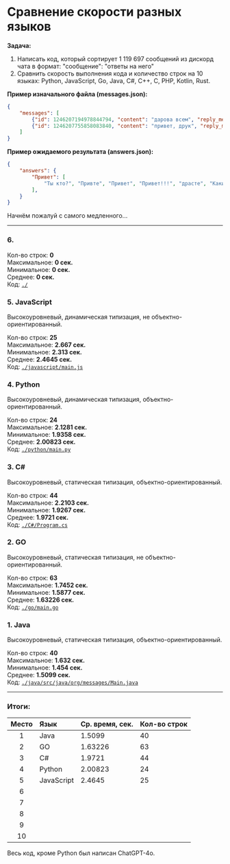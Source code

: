 # Сравнение скорости разных языков
**Задача:** 
1. Написать код, который сортирует 1 119 697 сообщений из дискорд чата в формат: "сообщение": "ответы на него"
2. Сравнить скорость выполнения кода и количество строк на 10 языках: Python, JavaScript, Go, Java, C#, C++, C, PHP, Kotlin, Rust.

**Пример изначального файла (messages.json):**
```json
{
    "messages": [
        {"id": 1246207194978844794, "content": "дарова всем", "reply_message_id": null},
        {"id": 1246207755858083840, "content": "привет, друк", "reply_message_id": 1246207194978844794}, 
    ]
}
```

**Пример ожидаемого результата (answers.json):**
```json
{
    "answers": {
        "Привет": [
            "Ты кто?", "Привте", "Привет", "Привет!!!", "драсте", "Какие люди, здрасьте", "Как дела?", "Darova", "Привет пупсик", "Пока", "Гуттен так", "Мой любимчик", "Хай", "Здрасте", "ку"
        ],
    }
}
```

Начнём пожалуй с самого медленного...

---

### 6. 


Кол-во строк: **0**</br>
Максимальное: **0 сек.**</br>
Минимальное: **0 сек.**</br>
Среднее: **0 сек.**</br>
Код: [`./`]()

### 5. JavaScript
Высокоуровневый, динамическая типизация, не объектно-ориентированный.

Кол-во строк: **25**</br>
Максимальное: **2.667 сек.**</br>
Минимальное: **2.313 сек.**</br>
Среднее: **2.4645 сек.**</br>
Код: [`./javascript/main.js`](https://github.com/yaroniks/Diff-Langs-Code/blob/main/javascript/main.js)

### 4. Python
Высокоуровневый, динамическая типизация, объектно-ориентированный.

Кол-во строк: **24**</br>
Максимальное: **2.1281 сек.**</br>
Минимальное: **1.9358 сек.**</br>
Среднее: **2.00823 сек.**</br>
Код: [`./python/main.py`](https://github.com/yaroniks/Diff-Langs-Code/blob/main/python/main.py)

### 3. C#
Высокоуровневый, статическая типизация, объектно-ориентированный.

Кол-во строк: **44**</br>
Максимальное: **2.2103 сек.**</br>
Минимальное: **1.9267 сек.**</br>
Среднее: **1.9721 сек.**</br>
Код: [`./C#/Program.cs`](https://github.com/yaroniks/Diff-Langs-Code/blob/main/C%23/Program.cs)

### 2. GO
Высокоуровневый, статическая типизация, не объектно-ориентированный.

Кол-во строк: **63**</br>
Максимальное: **1.7452 сек.**</br>
Минимальное: **1.5877 сек.**</br>
Среднее: **1.63226 сек.**</br>
Код: [`./go/main.go`](https://github.com/yaroniks/Diff-Langs-Code/blob/main/go/main.go)

### 1. Java
Высокоуровневый, статическая типизация, объектно-ориентированный.

Кол-во строк: **40**</br>
Максимальное: **1.632 сек.**</br>
Минимальное: **1.454 сек.**</br>
Среднее: **1.5099 сек.**</br>
Код: [`./java/src/java/org/messages/Main.java`](https://github.com/yaroniks/Diff-Langs-Code/blob/main/java/src/main/java/org/messages/Main.java)

---

### Итоги:
| Место | Язык       | Ср. время, сек. | Кол-во строк |
|:-----:|:-----------|:----------------|:-------------|
| 1     | Java       | 1.5099          | 40           |
| 2     | GO         | 1.63226         | 63           |
| 3     | C#         | 1.9721          | 44           |
| 4     | Python     | 2.00823         | 24           |
| 5     | JavaScript | 2.4645          | 25           |
| 6     |            |                 |              |
| 7     |            |                 |              |
| 8     |            |                 |              |
| 9     |            |                 |              |
| 10    |            |                 |              |

Весь код, кроме Python был написан ChatGPT-4o.
